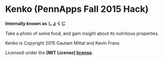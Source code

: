 # Kenko (PennApps Fall 2015 Hack)
**Internally known as しょくじ**

Take a photo of some food, and gain insight about its nutritious properties.

Kenko is Copyright 2015 Gautam Mittal and Kevin Frans

Licensed under the **[MIT License] [license]**.

[license]: https://github.com/gmittal/shokuji/blob/master/LICENSE
